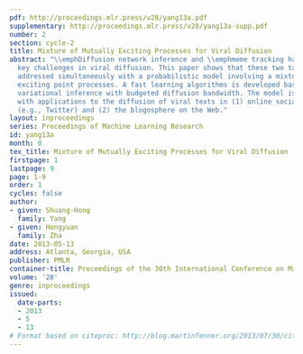 ```yaml
---
pdf: http://proceedings.mlr.press/v28/yang13a.pdf
supplementary: http://proceedings.mlr.press/v28/yang13a-supp.pdf
number: 2
section: cycle-2
title: Mixture of Mutually Exciting Processes for Viral Diffusion
abstract: "\\emphDiffusion network inference and \\emphmeme tracking have been two
  key challenges in viral diffusion. This paper shows that these two tasks can be
  addressed simultaneously with a probabilistic model involving a mixture of mutually
  exciting point processes. A fast learning algorithms is developed based on mean-field
  variational inference with budgeted diffusion bandwidth. The model is demonstrated
  with applications to the diffusion of viral texts in (1) online social networks
  (e.g., Twitter) and (2) the blogosphere on the Web."
layout: inproceedings
series: Proceedings of Machine Learning Research
id: yang13a
month: 0
tex_title: Mixture of Mutually Exciting Processes for Viral Diffusion
firstpage: 1
lastpage: 9
page: 1-9
order: 1
cycles: false
author:
- given: Shuang-Hong
  family: Yang
- given: Hongyuan
  family: Zha
date: 2013-05-13
address: Atlanta, Georgia, USA
publisher: PMLR
container-title: Proceedings of the 30th International Conference on Machine Learning
volume: '28'
genre: inproceedings
issued:
  date-parts:
  - 2013
  - 5
  - 13
# Format based on citeproc: http://blog.martinfenner.org/2013/07/30/citeproc-yaml-for-bibliographies/
---
```

